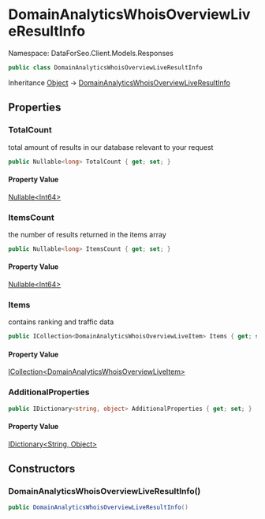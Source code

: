 # DomainAnalyticsWhoisOverviewLiveResultInfo

Namespace: DataForSeo.Client.Models.Responses

```csharp
public class DomainAnalyticsWhoisOverviewLiveResultInfo
```

Inheritance [Object](https://docs.microsoft.com/en-us/dotnet/api/system.object) → [DomainAnalyticsWhoisOverviewLiveResultInfo](./dataforseo.client.models.responses.domainanalyticswhoisoverviewliveresultinfo.md)

## Properties

### **TotalCount**

total amount of results in our database relevant to your request

```csharp
public Nullable<long> TotalCount { get; set; }
```

#### Property Value

[Nullable&lt;Int64&gt;](https://docs.microsoft.com/en-us/dotnet/api/system.nullable-1)<br>

### **ItemsCount**

the number of results returned in the items array

```csharp
public Nullable<long> ItemsCount { get; set; }
```

#### Property Value

[Nullable&lt;Int64&gt;](https://docs.microsoft.com/en-us/dotnet/api/system.nullable-1)<br>

### **Items**

contains ranking and traffic data

```csharp
public ICollection<DomainAnalyticsWhoisOverviewLiveItem> Items { get; set; }
```

#### Property Value

[ICollection&lt;DomainAnalyticsWhoisOverviewLiveItem&gt;](https://docs.microsoft.com/en-us/dotnet/api/system.collections.generic.icollection-1)<br>

### **AdditionalProperties**

```csharp
public IDictionary<string, object> AdditionalProperties { get; set; }
```

#### Property Value

[IDictionary&lt;String, Object&gt;](https://docs.microsoft.com/en-us/dotnet/api/system.collections.generic.idictionary-2)<br>

## Constructors

### **DomainAnalyticsWhoisOverviewLiveResultInfo()**

```csharp
public DomainAnalyticsWhoisOverviewLiveResultInfo()
```

